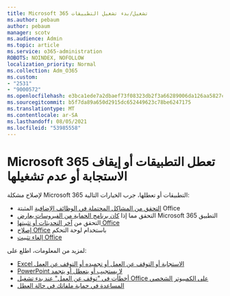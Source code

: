 ```yaml
---
title: Microsoft 365 تشغيل/بدء تشغيل التطبيقات
ms.author: pebaum
author: pebaum
manager: scotv
ms.audience: Admin
ms.topic: article
ms.service: o365-administration
ROBOTS: NOINDEX, NOFOLLOW
localization_priority: Normal
ms.collection: Adm_O365
ms.custom:
- "2531"
- "9000572"
ms.openlocfilehash: e3bca1ede7a2dbaef73f08323db2f3a66289006da126aa5827cff6c78cf20128
ms.sourcegitcommit: b5f7da89a650d2915dc652449623c78be6247175
ms.translationtype: MT
ms.contentlocale: ar-SA
ms.lasthandoff: 08/05/2021
ms.locfileid: "53985558"
---
```

# <a name="microsoft-365-apps-crash-stop-responding-or-dont-launch"></a>Microsoft 365 تعطل التطبيقات أو إيقاف الاستجابة أو عدم تشغيلها

لإصلاح مشكلة Microsoft 365 التطبيقات أو تعطلها، جرب الخيارات التالية:

- [التحقق من المشاكل المحتملة في الوظائف الإضافية](https://support.office.com/article/powerpoint-isn-t-responding-hangs-or-freezes-652ede6e-e3d2-449a-a07f-8c800dfb948d#bkmk_addins) المثبتة Office
- التحقق مما إذا [كان برنامج الحماية من الفيروسات يعارض](https://support.office.com/article/powerpoint-isn-t-responding-hangs-or-freezes-652ede6e-e3d2-449a-a07f-8c800dfb948d?ocmsassetID#bkmk_conflict) Microsoft 365 التطبيق
- التحقق من [آخر التحديثات أو تثبيتها Office](https://support.office.com/article/update-office-and-your-computer-with-microsoft-update-2ab296f3-7f03-43a2-8e50-46de917611c5)
- [إصلاح Office](https://support.office.com/article/repair-an-office-application-7821d4b6-7c1d-4205-aa0e-a6b40c5bb88b) باستخدام لوحة التحكم
- [إلغاء تثبيت Office](https://support.office.com/article/uninstall-office-from-a-pc-9dd49b83-264a-477a-8fcc-2fdf5dbf61d8)

لمزيد من المعلومات، اطلع على:
- [Excel الاستجابة أو التوقف عن العمل أو تجميده أو التوقف عن العمل](https://support.office.com/article/excel-not-responding-hangs-freezes-or-stops-working-37e7d3c9-9e84-40bf-a805-4ca6853a1ff4)
- [PowerPoint لا يستجيب أو يتعطل أو يتجمد](https://support.office.com/article/powerpoint-isn-t-responding-hangs-or-freezes-652ede6e-e3d2-449a-a07f-8c800dfb948d)
- [أخطأت في "توقف عن العمل" عند بدء تشغيل Office على الكمبيوتر الشخصي](https://support.office.com/article/i-get-a-stopped-working-error-when-i-start-office-applications-on-my-pc-52bd7985-4e99-4a35-84c8-2d9b8301a2fa)
- [المساعدة في حماية ملفاتك في حالة العطل](https://support.office.com/article/help-protect-your-files-in-case-of-a-crash-551c29b1-6a4b-4415-a3ff-a80415b92f99)